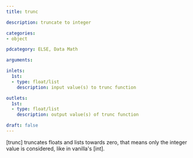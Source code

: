 ```yaml
---
title: trunc

description: truncate to integer

categories:
- object

pdcategory: ELSE, Data Math

arguments:

inlets:
  1st:
  - type: float/list
    description: input value(s) to trunc function

outlets:
  1st:
  - type: float/list
    description: output value(s) of trunc function

draft: false
---
```


[trunc] truncates floats and lists towards zero, that means only the integer value is considered, like in vanilla's [int].
